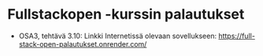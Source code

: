 # Fullstackopen -kurssin palautukset

- OSA3, tehtävä 3.10: Linkki Internetissä olevaan sovellukseen: https://full-stack-open-palautukset.onrender.com/
